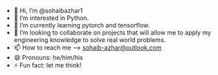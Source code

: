 - 👋 Hi, I’m @sohaibazhar1
- 👀 I’m interested in Python.
- 🌱 I’m currently learning pytorch and tensorflow.
- 💞️ I’m looking to collaborate on projects that will allow me to apply my engineering knowledge to solve real world problems.
- 📫 How to reach me --> sohaib-azhar@outlook.com
- 😄 Pronouns: he/him/his
- ⚡ Fun fact: let me think!

